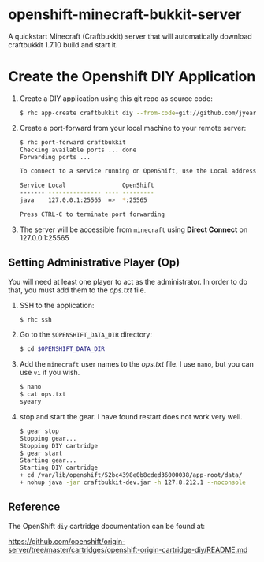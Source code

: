 openshift-minecraft-bukkit-server
================================

A quickstart Minecraft (Craftbukkit) server that will automatically download craftbukkit 1.7.10 build 
and start it.

Create the Openshift DIY Application
===

1. Create a DIY application using this git repo as source code:

   ```bash
   $ rhc app-create craftbukkit diy --from-code=git://github.com/jyeary/openshift-craftbukkit-quickstart.git
   ```

2. Create a port-forward from your local machine to your remote server:


   ```bash
   $ rhc port-forward craftbukkit
   Checking available ports ... done
   Forwarding ports ...

   To connect to a service running on OpenShift, use the Local address

   Service Local                OpenShift
   ------- --------------- ---- ---------
   java    127.0.0.1:25565  =>  *:25565

   Press CTRL-C to terminate port forwarding
   ```
3. The server will be accessible from `minecraft` using **Direct Connect** on 127.0.0.1:25565  


Setting Administrative Player (Op)
---

You will need at least one player to act as the administrator. In order to do that, you must add them to the *ops.txt* file.

1. SSH to the application:

   ```bash 
   $ rhc ssh
   ```
2. Go to the `$OPENSHIFT_DATA_DIR` directory:
   
   ```bash
   $ cd $OPENSHIFT_DATA_DIR
   ```
3. Add the `minecraft` user names to the *ops.txt* file. I use `nano`, but you can use `vi` if you wish.
   
   ```bash
   $ nano
   $ cat ops.txt
   syeary
   ```
4. stop and start the gear. I have found restart does not work very well.
   
   ```bash
   $ gear stop
   Stopping gear...
   Stopping DIY cartridge
   $ gear start
   Starting gear...
   Starting DIY cartridge
   + cd /var/lib/openshift/52bc4398e0b8cded36000038/app-root/data/
   + nohup java -jar craftbukkit-dev.jar -h 127.8.212.1 --noconsole
   ```

Reference
---
The OpenShift `diy` cartridge documentation can be found at:

https://github.com/openshift/origin-server/tree/master/cartridges/openshift-origin-cartridge-diy/README.md
